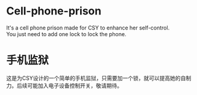 # Cell-phone-prison
It's a cell phone prison made for CSY to enhance her self-control.<br>
You just need to add one lock to lock the phone.

# 手机监狱
这是为CSY设计的一个简单的手机监狱，只需要加一个锁，就可以提高她的自制力。后续可能加入电子设备控制开关，敬请期待。
